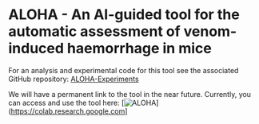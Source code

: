 # ALOHA - An AI-guided tool for the automatic assessment of venom-induced haemorrhage in mice

For an analysis and experimental code for this tool see the associated GitHub repository: [ALOHA-Experiments](https://github.com/laprade117/ALOHA-Experiments)

We will have a permanent link to the tool in the near future. Currently, you can access and use the tool here: [![ALOHA](https://colab.research.google.com/assets/colab-badge.svg)](https://colab.research.google.com]
